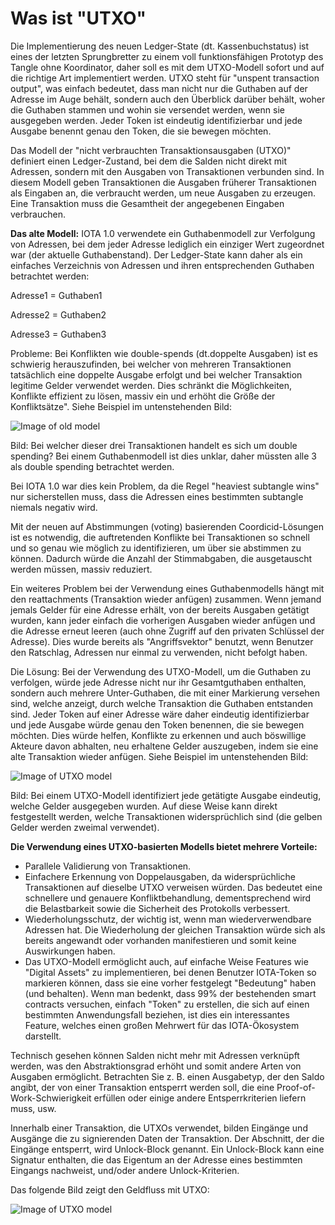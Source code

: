 # Was ist "UTXO"

Die Implementierung des neuen Ledger-State (dt. Kassenbuchstatus) ist eines der letzten Sprungbretter zu einem voll funktionsfähigen Prototyp des Tangle ohne Koordinator, daher soll es mit dem UTXO-Modell sofort und auf die richtige Art implementiert werden. UTXO steht für "unspent transaction output", was einfach bedeutet, dass man nicht nur die Guthaben auf der Adresse im Auge behält, sondern auch den Überblick darüber behält, woher die Guthaben stammen und wohin sie versendet werden, wenn sie ausgegeben werden. Jeder Token ist eindeutig identifizierbar und jede Ausgabe benennt genau den Token, die sie bewegen möchten.

Das Modell der "nicht verbrauchten Transaktionsausgaben (UTXO)" definiert einen Ledger-Zustand, bei dem die Salden nicht direkt mit Adressen, sondern mit den Ausgaben von Transaktionen verbunden sind. In diesem Modell geben Transaktionen die Ausgaben früherer Transaktionen als Eingaben an, die verbraucht werden, um neue Ausgaben zu erzeugen. Eine Transaktion muss die Gesamtheit der angegebenen Eingaben verbrauchen.


**Das alte Modell:** IOTA 1.0 verwendete  ein Guthabenmodell zur Verfolgung von Adressen, bei dem jeder Adresse lediglich ein einziger Wert zugeordnet war (der aktuelle Guthabenstand). Der Ledger-State kann daher als ein einfaches Verzeichnis von Adressen und ihren entsprechenden Guthaben betrachtet werden:

Adresse1 = Guthaben1

Adresse2 = Guthaben2

Adresse3 = Guthaben3 

Probleme: Bei Konflikten wie double-spends (dt.doppelte Ausgaben) ist es schwierig herauszufinden, bei welcher von mehreren Transaktionen tatsächlich eine doppelte Ausgabe erfolgt und bei welcher Transaktion legitime Gelder verwendet werden. Dies schränkt die Möglichkeiten, Konflikte effizient zu lösen, massiv ein und erhöht die Größe der Konfliktsätze". Siehe Beispiel im untenstehenden Bild:

 ![Image of old model](https://iota-einsteiger-guide.de/media/images/1.jpg)

Bild: Bei welcher dieser drei Transaktionen handelt es sich um double spending? Bei einem Guthabenmodell ist dies unklar, daher müssten alle 3 als double spending betrachtet werden.



Bei IOTA 1.0 war dies kein Problem, da die Regel "heaviest subtangle wins" nur sicherstellen muss, dass die Adressen eines bestimmten subtangle niemals negativ wird.

Mit der neuen auf Abstimmungen (voting) basierenden Coordicid-Lösungen ist es notwendig, die auftretenden Konflikte bei Transaktionen so schnell und so genau wie möglich zu identifizieren, um über sie abstimmen zu können. Dadurch würde die Anzahl der Stimmabgaben, die ausgetauscht werden müssen, massiv reduziert.

Ein weiteres Problem bei der Verwendung eines Guthabenmodells hängt mit den reattachments (Transaktion wieder anfügen) zusammen. Wenn jemand jemals Gelder für eine Adresse erhält, von der bereits Ausgaben getätigt wurden, kann jeder einfach die vorherigen Ausgaben wieder anfügen und die Adresse erneut leeren (auch ohne Zugriff auf den privaten Schlüssel der Adresse). Dies wurde bereits als "Angriffsvektor" benutzt, wenn Benutzer den Ratschlag, Adressen nur einmal zu verwenden, nicht befolgt haben.

Die Lösung: Bei der Verwendung des UTXO-Modell, um die Guthaben zu verfolgen, würde jede Adresse nicht nur ihr Gesamtguthaben enthalten, sondern auch mehrere Unter-Guthaben, die mit einer Markierung versehen sind, welche anzeigt, durch welche Transaktion die Guthaben entstanden sind. Jeder Token auf einer Adresse wäre daher eindeutig identifizierbar und jede Ausgabe würde genau den Token benennen, die sie bewegen möchten. Dies würde helfen, Konflikte zu erkennen und auch böswillige Akteure davon abhalten, neu erhaltene Gelder auszugeben, indem sie eine alte Transaktion wieder anfügen. Siehe Beispiel im untenstehenden Bild:

![Image of UTXO model](https://iota-einsteiger-guide.de/media/images/2.jpg)

Bild: Bei einem UTXO-Modell identifiziert jede getätigte Ausgabe eindeutig, welche Gelder ausgegeben wurden. Auf diese Weise kann direkt festgestellt werden, welche Transaktionen widersprüchlich sind (die gelben Gelder werden zweimal verwendet).

 

**Die Verwendung eines UTXO-basierten Modells bietet mehrere Vorteile:**

- Parallele Validierung von Transaktionen.
- Einfachere Erkennung von Doppelausgaben, da widersprüchliche Transaktionen auf dieselbe UTXO verweisen würden. Das bedeutet eine schnellere und genauere Konfliktbehandlung, dementsprechend wird die Belastbarkeit sowie die Sicherheit des Protokolls verbessert.   
- Wiederholungsschutz, der wichtig ist, wenn man wiederverwendbare Adressen hat. Die Wiederholung der gleichen Transaktion würde sich als bereits angewandt oder vorhanden manifestieren und somit keine Auswirkungen haben.
- Das UTXO-Modell ermöglicht auch, auf einfache Weise Features wie "Digital Assets" zu implementieren, bei denen Benutzer IOTA-Token so markieren können, dass sie eine vorher festgelegt "Bedeutung" haben (und behalten). Wenn man bedenkt, dass 99% der bestehenden smart contracts versuchen, einfach "Token" zu erstellen, die sich auf einen bestimmten Anwendungsfall beziehen, ist dies ein interessantes Feature, welches einen großen Mehrwert für das IOTA-Ökosystem darstellt.


Technisch gesehen können Salden nicht mehr mit Adressen verknüpft werden, was den Abstraktionsgrad erhöht und somit andere Arten von Ausgaben ermöglicht. Betrachten Sie z. B. einen Ausgabetyp, der den Saldo angibt, der von einer Transaktion entsperrt werden soll, die eine Proof-of-Work-Schwierigkeit erfüllen oder einige andere Entsperrkriterien liefern muss, usw.

Innerhalb einer Transaktion, die UTXOs verwendet, bilden Eingänge und Ausgänge die zu signierenden Daten der Transaktion. Der Abschnitt, der die Eingänge entsperrt, wird Unlock-Block genannt. Ein Unlock-Block kann eine Signatur enthalten, die das Eigentum an der Adresse eines bestimmten Eingangs nachweist, und/oder andere Unlock-Kriterien.

Das folgende Bild zeigt den Geldfluss mit UTXO:

![Image of UTXO model](https://iota-einsteiger-guide.de/media/images/68747470733a2f2f692e696d6775722e636f6d2f6833757866364e2e706e67.png)



